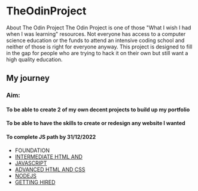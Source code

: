 # TheOdinProject

About The Odin Project
The Odin Project is one of those "What I wish I had when I was learning" resources. Not everyone has access to a computer science education or the funds to attend an intensive coding school and neither of those is right for everyone anyway. This project is designed to fill in the gap for people who are trying to hack it on their own but still want a high quality education.

## My journey
### Aim: 
####  To be able to create 2 of my own decent projects to build up my portfolio
####  To be able to have the skills to create or redesign any website I wanted
####  To complete JS path by 31/12/2022
 - FOUNDATION <a href="./odin-recipes/index.html"/> 
 - INTERMEDIATE HTML AND 
 - JAVASCRIPT 
 - ADVANCED HTML AND CSS 
 - NODEJS 
 - GETTING HIRED

